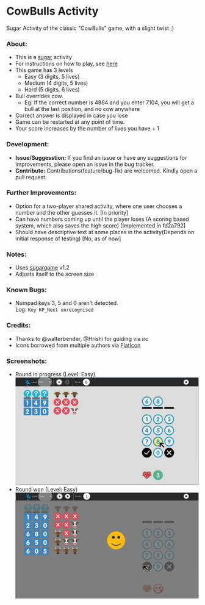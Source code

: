 # CowBulls Activity
Sugar Activity of the classic "CowBulls" game, with a slight twist ;)

### About:
 - This is a [sugar](https://sugarlabs.org/) activity
 - For instructions on how to play, see [here](INSTRUCTIONS.md)
 - This game has 3 levels
   - Easy (3 digits, 5 lives)
   - Medium (4 digits, 5 lives)
   - Hard (5 digits, 6 lives)
 - Bull overrides cow.
   - Eg: If the correct number is 4864 and you enter 7104, you will get a bull at the last position, and no cow anywhere
 - Correct answer is displayed in case you lose
 - Game can be restarted at any point of time.
 - Your score increases by the number of lives you have + 1


### Development:
 - **Issue/Suggesstion:** If you find an issue or have any suggestions for improvements, please open an issue in the bug tracker.
 - **Contribute:** Contributions(feature/bug-fix) are welcomed. Kindly open a pull request.

### Further Improvements:
 - Option for a two-player shared activity, where one user chooses a number and the other guesses it.
   [In priority]
 - Can have numbers coming up until the player loses (A scoring based system, which also saves the high score)
   [Implemented in fd2a792]
 - Should have descriptive text at some places in the activity(Depends on initial response of testing)
   [No, as of now]

### Notes:
 - Uses [sugargame](https://github.com/sugarlabs/sugargame) v1.2
 - Adjusts itself to the screen size

### Known Bugs:
 - Numpad keys 3, 5 and 0 aren't detected.<br>
   Log: `Key KP_Next unrecognised`

### Credits:
 - Thanks to @walterbender, @Hrishi for guiding via irc
 - Icons borrowed from multiple authors via [FlatIcon](https://www.flaticon.com)

### Screenshots:
 - Round in progress (Level: Easy)
 ![Round in progress](screenshots/en/1.jpg)
 - Round won (Level: Easy)
 ![Round won](screenshots/en/2.jpg)

